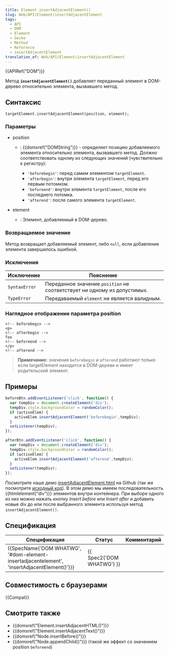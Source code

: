 ```yaml
---
title: Element.insertAdjacentElement()
slug: Web/API/Element/insertAdjacentElement
tags:
  - API
  - DOM
  - Element
  - Gecko
  - Method
  - Reference
  - insertAdjacentElement
translation_of: Web/API/Element/insertAdjacentElement
---
```


{{APIRef("DOM")}}

Метод **`insertAdjacentElement()`** добавляет переданный элемент в DOM-дерево относительно элемента, вызвавшего метод.

## Синтаксис

```
targetElement.insertAdjacentElement(position, element);
```

### Параметры

- position

  - : {{domxref("DOMString")}} - определяет позицию добавляемого элемента относительно элемента, вызвавшего метод. Должно соответствовать одному из следующих значений (чувствительно к регистру):

    - `'beforebegin'`: перед самим элементом `targetElement`.
    - `'afterbegin'`: внутри элемента `targetElement`, перед его первым потомком.
    - `'beforeend'`: внутри элемента `targetElement`, после его последнего потомка.
    - `'afterend'`: после самого элемента `targetElement`.

- element
  - : Элемент, добавляемый в DOM-дерево.

### Возвращаемое значение

Метод возвращает добавляемый элемент, либо `null`, если добавление элемента завершилось ошибкой.

### Исключения

| Исключение    | Пояснение                                                                |
| ------------- | ------------------------------------------------------------------------ |
| `SyntaxError` | Переданное значение `position` не соответствует ни одному из допустимых. |
| `TypeError`   | Передаваемый `element` не является валидным.                             |

### Наглядное отображение параметра position

```
<!-- beforebegin -->
<p>
<!-- afterbegin -->
foo
<!-- beforeend -->
</p>
<!-- afterend -->
```

> **Примечание:** значения `beforebegin` и `afterend` работают только если targetElement находится в DOM-дереве и имеет родительский элемент.

## Примеры

```js
beforeBtn.addEventListener('click', function() {
  var tempDiv = document.createElement('div');
  tempDiv.style.backgroundColor = randomColor();
  if (activeElem) {
    activeElem.insertAdjacentElement('beforebegin',tempDiv);
  }
  setListener(tempDiv);
});

afterBtn.addEventListener('click', function() {
  var tempDiv = document.createElement('div');
  tempDiv.style.backgroundColor = randomColor();
  if (activeElem) {
    activeElem.insertAdjacentElement('afterend',tempDiv);
  }
  setListener(tempDiv);
});
```

Посмотрите наше демо [insertAdjacentElement.html](https://mdn.github.io/dom-examples/insert-adjacent/insertAdjacentElement.html) на Github (так же посмотрите [исходный код](https://github.com/mdn/dom-examples/blob/master/insert-adjacent/insertAdjacentElement.html)). В этом демо мы имеем последовательность {{htmlelement("div")}} элементов внутри контейнера. При выборе одного из них можно нажать кнопку _Insert before_ или _Insert after_ и добавить новые div до или после выбранного элемента используя метод `insertAdjacentElement()`.

## Спецификация

| Спецификация                                                                                                             | Статус                           | Комментарий |
| ------------------------------------------------------------------------------------------------------------------------ | -------------------------------- | ----------- |
| {{SpecName('DOM WHATWG', '#dom-element-insertadjacentelement', 'insertAdjacentElement()')}} | {{ Spec2('DOM WHATWG') }} |             |

## Совместимость с браузерами

{{Compat}}

## Смотрите также

- {{domxref("Element.insertAdjacentHTML()")}}
- {{domxref("Element.insertAdjacentText()")}}
- {{domxref("Node.insertBefore()")}}
- {{domxref("Node.appendChild()")}} (такой же эффект со значением position `beforeend`)
